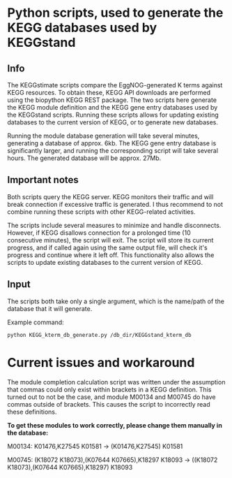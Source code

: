 # Python scripts, used to generate the KEGG databases used by KEGGstand
## Info
The KEGGstimate scripts compare the EggNOG-generated K terms against KEGG resources. To obtain these, KEGG API downloads are performed using
the biopython KEGG REST package. The two scripts here generate the KEGG module definition and the KEGG gene entry databases used by the 
KEGGstand scripts. Running these scripts allows for updating existing databases to the current version of KEGG, or to generate new databases. 

Running the module database generation will take several minutes, generating a database of approx. 6kb. The KEGG gene entry database
is significantly larger, and running the corresponding script will take several hours. The generated database will be approx. 27Mb.

## Important notes
Both scripts query the KEGG server. KEGG monitors their traffic and will break connection if excessive traffic is generated. I thus recommend
to not combine running these scripts with other KEGG-related activities. 

The scripts include several measures to minimize and handle disconnects. However, if KEGG disallows connection for a prolonged time (10 consecutive minutes), the script will exit. 
The script will store its current progress, and if called again using the same output file, will check it's progress and continue where it left off. This functionality also allows
the scripts to update existing databases to the current version of KEGG.

## Input
The scripts both take only a single argument, which is the name/path of the database that it will generate.

Example command:
```
python KEGG_kterm_db_generate.py /db_dir/KEGGstand_kterm_db
```

# Current issues and workaround
The module completion calculation script was written under the assumption that commas could only exist within brackets in a KEGG definition. This turned out to not be the case, and module M00134 and M00745
do have commas outside of brackets. This causes the script to incorrectly read these definitions. 

**To get these modules to work correctly, please change them manually in the database:**

M00134: K01476,K27545 K01581 -> (K01476,K27545) K01581

M00745: (K18072 K18073),(K07644 K07665),K18297 K18093 -> ((K18072 K18073),(K07644 K07665),K18297) K18093
